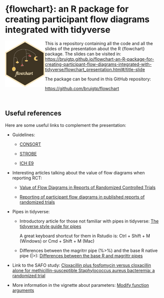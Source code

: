 # {flowchart}: an R package for creating participant flow diagrams integrated with tidyverse

 <a href="https://bruigtp.github.io/flowchart/"><img src="WWW/flowchart.png" align="left" height="150" alt="flowchart website" /></a>
 
This is a repository containing all the code and all the slides of the presentation about the R {flowchart} package. The slides can be visited in: https://bruigtp.github.io/flowchart-an-R-package-for-creating-participant-flow-diagrams-integrated-with-tidyverse/flowchart_presentation.html#/title-slide

The package can be found in this GitHub repository: 

https://github.com/bruigtp/flowchart

<br>

## Useful references

Here are some useful links to complement the presentation:

- Guidelines:
  
  - [CONSORT](https://www.jclinepi.com/article/S0895-4356(10)00079-X/fulltext)
  
  - [STROBE](https://www.jclinepi.com/article/S0895-4356(07)00436-2/fulltext)
  
  - [ICH E9](https://www.ema.europa.eu/en/ich-e9-statistical-principles-clinical-trials-scientific-guideline)

- Interesting articles talking about the value of flow diagrams when reporting RCT:         

  - [Value of Flow Diagrams in Reports of Randomized Controlled Trials](https://jamanetwork.com/journals/jama/fullarticle/193740)

  - [Reporting of participant flow diagrams in published reports of randomized trials](https://trialsjournal.biomedcentral.com/articles/10.1186/1745-6215-12-253)

- Pipes in tidyverse:

  - Introductory article for those not familiar with pipes in tidyverse: [The tidyverse style guide for pipes](https://style.tidyverse.org/pipes.html)
  
    A great keyboard shortcut for them in Rstudio is: Ctrl + Shift + M (Windows) or Cmd + Shift + M (Mac)
  
  - Differences between the magritrr pipe (%>%) and the base R native pipe (|>): [Differences between the base R and magrittr pipes](https://www.tidyverse.org/blog/2023/04/base-vs-magrittr-pipe/)

- Link to the SAFO study: [Cloxacillin plus fosfomycin versus cloxacillin alone for methicillin-susceptible Staphylococcus aureus bacteremia: a randomized trial](https://www.nature.com/articles/s41591-023-02569-0)

- More information in the vignette about parameters: [Modify function arguments](https://bruigtp.github.io/flowchart/articles/flowchart.html#modify-function-arguments)
